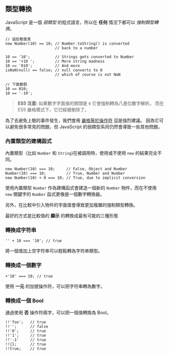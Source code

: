 ## 類型轉換

JavaScript 是一個 *弱類型* 的程式語言，所以在 **任何** 情況下都可以 *強制類型轉換*。

    // 這些都是真
    new Number(10) == 10; // Number.toString() is converted
                          // back to a number

    10 == '10';           // Strings gets converted to Number
    10 == '+10 ';         // More string madness
    10 == '010';          // And more 
    isNaN(null) == false; // null converts to 0
                          // which of course is not NaN
    
    // 下面都假
    10 == 010;
    10 == '-10';

> **ES5 注意:** 如果數字字面值的開頭是 `0` 它會強制轉為八進位數字解析。
> 而在 ES5 嚴格模式下，它已經被刪除了。

為了去避免上驗的事件發生，我們會用 [嚴格等於操作符](#types.equality) 這是強烈建議。
因為它可以避免很多常見的問題，但 JavaScript 的弱類型系同仍然會導致一些其他問題。

### 內置類型的建構函式

內置類型（比如 `Number` 和 `String`)在被調用時，使用或不使用 `new` 的結果完全不同。

    new Number(10) === 10;     // False, Object and Number
    Number(10) === 10;         // True, Number and Number
    new Number(10) + 0 === 10; // True, due to implicit conversion

使用內置類型 `Number` 作為建構函式會建造一個新的 `Number` 物件，而在不使用 `new` 關鍵字的 `Number` 函式更像是一個數字轉換器。

另外，在比較中引入物件的字面值會導致更加複雜的強制類型轉換。

最好的方式是比較值的 **顯示** 的轉換成最有可能的三種形態

### 轉換成字符串

    '' + 10 === '10'; // true

將一個值加上空字符串可以輕鬆轉為字符串類型。

### 轉換成一個數字

    +'10' === 10; // true

使用 **一元** 的加號操作符，可以把字符串轉為數字。

### 轉換成一個 Bool
通過使用 **否** 操作符兩字，可以把一個值轉換為 Bool。

    !!'foo';   // true
    !!'';      // false
    !!'0';     // true
    !!'1';     // true
    !!'-1'     // true
    !!{};      // true
    !!true;    // true


